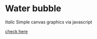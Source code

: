 
# Water bubble

_Italic_ Simple canvas graphics via javascript

[check here](https://thecoadingmonk.github.io/water-bubble/)
